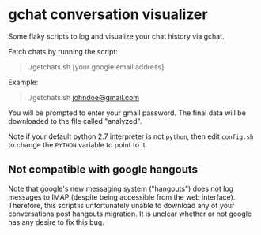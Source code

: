 gchat conversation visualizer
=============================

Some flaky scripts to log and visualize your chat history via gchat.

Fetch chats by running the script:

> ./getchats.sh [your google email address]

Example:
> ./getchats.sh johndoe@gmail.com 

You will be prompted to enter your gmail password. The final data will be downloaded to the file called "analyzed".

Note if your default python 2.7 interpreter is not `python`, then edit `config.sh` to change the `PYTHON` variable to point to it.


Not compatible with google hangouts
-----------------------------------
Note that google's new messaging system ("hangouts") does not log messages to IMAP (despite being accessible from the web interface). Therefore, this script is unfortunately unable to download any of your conversations post hangouts migration. It is unclear whether or not google has any desire to fix this bug. 
